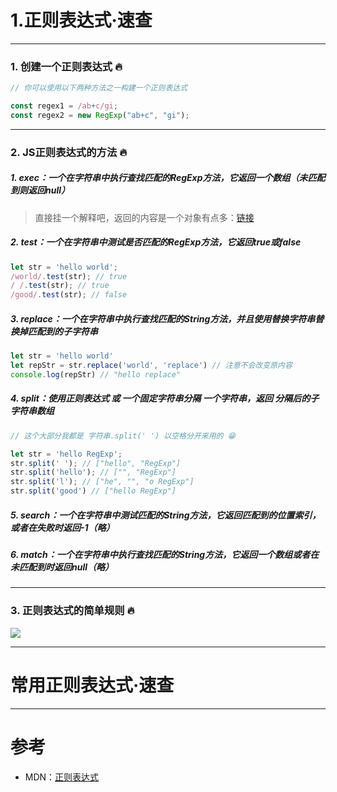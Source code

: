 # 1.正则表达式·速查

---

### 1. 创建一个正则表达式 🔥

```javascript
// 你可以使用以下两种方法之一构建一个正则表达式

const regex1 = /ab+c/gi;
const regex2 = new RegExp("ab+c", "gi");

```

---

### 2. JS正则表达式的方法 🔥

##### 1. exec：一个在字符串中执行查找匹配的RegExp方法，它返回一个数组（未匹配到则返回null）

> 直接挂一个解释吧，返回的内容是一个对象有点多：[链接](https://developer.mozilla.org/zh-CN/docs/Web/JavaScript/Reference/Global_Objects/RegExp/exec)


##### 2. test：一个在字符串中测试是否匹配的RegExp方法，它返回true或false

```javascript
let str = 'hello world';
/world/.test(str); // true
/ /.test(str); // true
/good/.test(str); // false
```


##### 3. replace：一个在字符串中执行查找匹配的String方法，并且使用替换字符串替换掉匹配到的子字符串

```javascript
let str = 'hello world'
let repStr = str.replace('world', 'replace') // 注意不会改变原内容
console.log(repStr) // "hello replace"
```


##### 4. split：使用正则表达式 或 一个固定字符串分隔 一个字符串，返回 分隔后的子字符串数组

```javascript
// 这个大部分我都是 字符串.split(' ') 以空格分开来用的 😁

let str = 'hello RegExp';
str.split(' '); // ["hello", "RegExp"]
str.split('hello'); // ["", "RegExp"]
str.split('l'); // ["he", "", "o RegExp"]
str.split('good') // ["hello RegExp"]
```


##### 5. search：一个在字符串中测试匹配的String方法，它返回匹配到的位置索引，或者在失败时返回-1（略）


##### 6. match：一个在字符串中执行查找匹配的String方法，它返回一个数组或者在未匹配到时返回null（略）


---

### 3. 正则表达式的简单规则 🔥

<img src="https://itzkp-1253302184.cos.ap-beijing.myqcloud.com/github%E5%9B%BE%E7%89%87/notes/1.quickcheck/4.%E5%85%B6%E4%BB%96/1.png" />

---

# 常用正则表达式·速查

---

# 参考

- MDN：[正则表达式](https://developer.mozilla.org/zh-CN/docs/Web/JavaScript/Guide/Regular_Expressions)